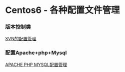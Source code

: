 # Centos6 - 各种配置文件管理

### 版本控制类

[SVN的配置管理](https://github.com/peterfzh/Centos6-Config/blob/master/Conf/%E9%85%8D%E7%BD%AESVN.md)

### 配置Apache+php+Mysql
[APACHE PHP MYSQL配置管理](https://github.com/peterfzh/Centos6-Config/blob/master/Conf/%E9%85%8D%E7%BD%AEApache%2Bphp%2BMysql.md)
